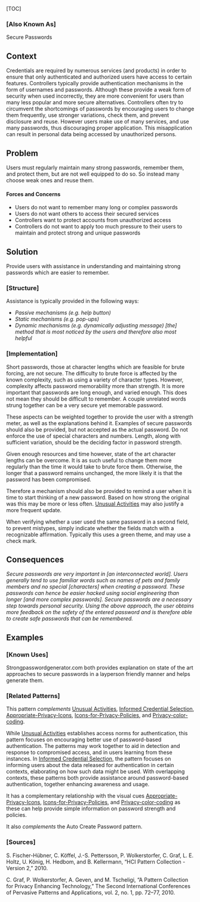 [TOC]

### [Also Known As]
<!-- All other names the pattern is known by.-->

Secure Passwords

## Context
<!-- The situations in which the pattern may apply.-->
<!-- Aspects which constrain the solution, but are not modified by it. They affect the impact of different forces.-->

Credentials are required by numerous services (and products) in order to ensure that only authenticated and authorized users have access to certain features. Controllers typically provide authentication mechanisms in the form of usernames and passwords. Although these provide a weak form of security when used incorrectly, they are more convenient for users than many less popular and more secure alternatives. Controllers often try to circumvent the shortcomings of passwords by encouraging users to change them frequently, use stronger variations, check them, and prevent disclosure and reuse. However users make use of many services, and use many passwords, thus discouraging proper application. This misapplication can result in personal data being accessed by unauthorized persons.

## Problem
<!-- The problem a pattern addresses, including a list of forces describing why a problem might be difficult to solve.-->

Users must regularly maintain many strong passwords, remember them, and protect them, but are not well equipped to do so. So instead many choose weak ones and reuse them.

#### Forces and Concerns
<!-- Implications in this problem which affect the appropriateness of a solution, and are affected by this pattern.-->
<!-- Forces should be highly visible for easy reference, where less obvious a dedicated section is recommended.-->

- Users do not want to remember many long or complex passwords
- Users do not want others to access their secured services
- Controllers want to protect accounts from unauthorized access
- Controllers do not want to apply too much pressure to their users to maintain and protect strong and unique passwords

## Solution
<!-- A concise description of how the pattern addresses the problem.-->

Provide users with assistance in understanding and maintaining strong passwords which are easier to remember.

### [Structure]
<!--A detailed specification of the structural aspects of the pattern. A class diagram if applicable.-->

Assistance is typically provided in the following ways:

- _Passive mechanisms (e.g. help button)_
- _Static mechanisms (e.g. pop-ups)_
- _Dynamic mechanisms (e.g. dynamically adjusting message) [the] method that is most noticed by the users and therefore also most helpful_

### [Implementation]
<!--Guidelines for implementing the pattern; code fragments; suggested PETS; policy fragments.-->

Short passwords, those at character lengths which are feasible for brute forcing, are not secure. The difficulty to brute force is affected by the known complexity, such as using a variety of character types. However, complexity affects password memorability more than strength. It is more important that passwords are long enough, and varied enough. This does not mean they should be difficult to remember. A couple unrelated words strung together can be a very secure yet memorable password.

These aspects can be weighted together to provide the user with a strength meter, as well as the explanations behind it. Examples of secure passwords should also be provided, but not accepted as the actual password. Do not enforce the use of special characters and numbers. Length, along with sufficient variation, should be the deciding factor in password strength.

Given enough resources and time however, state of the art character lengths can be overcome. It is as such useful to change them more regularly than the time it would take to brute force them. Otherwise, the longer that a password remains unchanged, the more likely it is that the password has been compromised.

Therefore a mechanism should also be provided to remind a user when it is time to start thinking of a new password. Based on how strong the original was this may be more or less often. [Unusual Activities](Unusual-activities) may also justify a more frequent update.

When verifying whether a user used the same password in a second field, to prevent mistypes, simply indicate whether the fields match with a recognizable affirmation. Typically this uses a green theme, and may use a check mark.

## Consequences
<!--The advantages (benefits) and disadvantages (liabilities) of applying the pattern.-->

_Secure passwords are very important in [an interconnected world]. Users generally tend to use familiar words such as names of pets and family members and no special [characters] when creating a password. These passwords can hence be easier hacked using social engineering than longer [and more complex passwords]. Secure passwords are a necessary step towards personal security. Using the above approach, the user obtains more feedback on the safety of the entered password and is therefore able to create safe passwords that can be remembered._

<!--### [Constraints]-->
<!-- limitations as a consequence of applying the pattern.-->



## Examples
<!--Motivational example to see how the pattern is applied.-->



### [Known Uses]
<!-- Pointers to various applications of the pattern.-->

Strongpasswordgenerator.com both provides explanation on state of the art approaches to secure passwords in a layperson friendly manner and helps generate them.

<!--## See Also-->
<!-- Any pointers to relevant information, not contained in the subfields below.-->



### [Related Patterns]
<!-- Supporting and conflicting patterns-->

This pattern _complements_ [Unusual Activities](Unusual-activities), [Informed Credential Selection](Informed-Credential-Selection), [Appropriate-Privacy-Icons](Appropriate-Privacy-Icons), [Icons-for-Privacy-Policies](Icons-for-Privacy-Policies), and [Privacy-color-coding](Privacy-color-coding).

While [Unusual Activities](Unusual-activities) establishes access norms for authentication, this pattern focuses on encouraging better use of password-based authentication. The patterns may work together to aid in detection and response to compromised access, and in users learning from these instances. In [Informed Credential Selection](Informed-Credential-Selection), the pattern focuses on informing users about the data released for authentication in certain contexts, elaborating on how such data might be used. With overlapping contexts, these patterns both provide assistance around password-based authentication, together enhancing awareness and usage.

It has a complementary relationship with the visual cues [Appropriate-Privacy-Icons](Appropriate-Privacy-Icons), [Icons-for-Privacy-Policies](Icons-for-Privacy-Policies), and [Privacy-color-coding](Privacy-color-coding) as these can help provide simple information on password strength and policies.

It also _complements_ the Auto Create Password pattern.

### [Sources]
<!-- References to the original source of the pattern.-->

S. Fischer-Hübner, C. Köffel, J.-S. Pettersson, P. Wolkerstorfer, C. Graf, L. E. Holtz, U. König, H. Hedbom, and B. Kellermann, “HCI Pattern Collection - Version 2,” 2010.

C. Graf, P. Wolkerstorfer, A. Geven, and M. Tscheligi, “A Pattern Collection for Privacy Enhancing Technology,” The Second International Conferences of Pervasive Patterns and Applications, vol. 2, no. 1, pp. 72–77, 2010.



<!--## General Comments-->
<!-- Separate discussion on the pattern.-->



<!--## Tags-->
<!-- User definable descriptors for additional correlation.-->